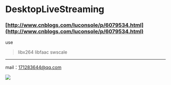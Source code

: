 # DesktopLiveStreaming

### [http://www.cnblogs.com/luconsole/p/6079534.html](http://www.cnblogs.com/luconsole/p/6079534.html)
use 
>libx264 
libfaac 
swscale 

------
mail：171283644@qq.com

![](http://images2015.cnblogs.com/blog/524900/201611/524900-20161119010854404-2135512941.jpg)
